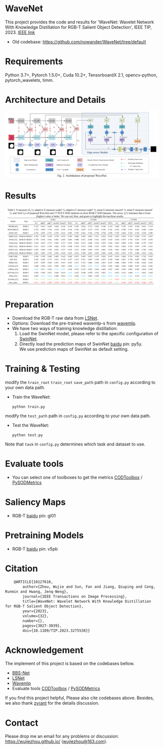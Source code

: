 # WaveNet
This project provides the code and results for 'WaveNet: Wavelet Network With Knowledge Distillation for RGB-T Salient Object Detection', IEEE TIP, 2023. [IEEE link](https://ieeexplore.ieee.org/document/10127616)  <br>

- Old codebase: https://github.com/nowander/WaveNet/tree/default
# Requirements
Python 3.7+, Pytorch 1.5.0+, Cuda 10.2+, TensorboardX 2.1, opencv-python, pytorch_wavelets, timm. <br>

# Architecture and Details

<img src="images/a.png" alt="drawing" /> 

# Results
<img src="images/r.png" alt="drawing"/>


# Preparation
 - Download the RGB-T raw data from [LSNet](https://github.com/zyrant/LSNet). <br>
 - Options: Download the pre-trained wavemlp-s from [wavemlp](https://github.com/huawei-noah/Efficient-AI-Backbones/tree/master/wavemlp_pytorch). <br>
 - We have two ways of training knowledge distillation:
    1. Load the SwinNet model, please refer to the specific configuration of [SwinNet](https://github.com/liuzywen/SwinNet). 
    2. Directly load the prediction maps of SwinNet [baidu](https://pan.baidu.com/s/18qwaTwTZ39XtWlP3JaeSOQ) pin: py5y. <br>
We use prediction maps of SwinNet as default setting.



# Training & Testing
modify the `train_root` `train_root` `save_path` path in `config.py` according to your own data path.
- Train the WaveNet:

    `python train.py`
    
modify the `test_path` path in `config.py` according to your own data path.

- Test the WaveNet:   

    `python test.py`

Note that `task` in  `config.py`  determines which task and dataset to use.

# Evaluate tools
- You can select one of toolboxes to get the metrics
[CODToolbox](https://github.com/DengPingFan/CODToolbox)  / [PySODMetrics](https://github.com/lartpang/PySODMetrics)

# Saliency Maps
- RGB-T [baidu](https://pan.baidu.com/s/1i5GwM0C0OfE5D5VLXlBkVA) pin: gl01 <br>


# Pretraining Models
- RGB-T [baidu](https://pan.baidu.com/s/1PGwu3uVRWyFS1erOBr7KAg) pin: v5pb <br>

# Citation
        @ARTICLE{10127616,
            author={Zhou, Wujie and Sun, Fan and Jiang, Qiuping and Cong, Runmin and Hwang, Jenq-Neng},
            journal={IEEE Transactions on Image Processing}, 
            title={WaveNet: Wavelet Network With Knowledge Distillation for RGB-T Salient Object Detection}, 
            year={2023},
            volume={32},
            number={},
            pages={3027-3039},
            doi={10.1109/TIP.2023.3275538}}     
                    
# Acknowledgement

The implement of this project is based on the codebases bellow. <br>
- [BBS-Net](https://github.com/zyjwuyan/BBS-Net) <br>
- [LSNet](https://github.com/zyrant/LSNet) <br>
- [Wavemlp](https://github.com/huawei-noah/Efficient-AI-Backbones/tree/master/wavemlp_pytorch) <br>
- Evaluate tools [CODToolbox](https://github.com/DengPingFan/CODToolbox)  / [PySODMetrics](https://github.com/lartpang/PySODMetrics)<br>

If you find this project helpful, Please also cite codebases above. Besides, we also thank [zyrant](https://github.com/zyrant) for the details discussion.

# Contact
Please drop me an email for any problems or discussion: https://wujiezhou.github.io/ (wujiezhou@163.com).
